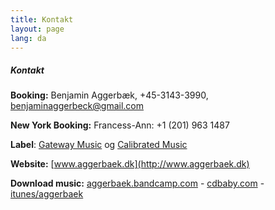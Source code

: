 ```yaml
---
title: Kontakt
layout: page
lang: da
---
```


##### Kontakt

**Booking:** Benjamin Aggerbæk, +45-3143-3990, [benjaminaggerbeck@gmail.com](mailto:benjaminaggerbeck@gmail.com)

**New York Booking:**  Francess-Ann: +1 (201) 963 1487

**Label**: [Gateway Music](http://gateway.dmf.dk) og
 [Calibrated Music](http://https://www.facebook.com/CalibratedMusic)

**Website:** [www.aggerbaek.dk](http://www.aggerbaek.dk)

**Download  music:** [aggerbaek.bandcamp.com](http://aggerbaek.bandcamp.com) -
 [cdbaby.com](http://www.cdbaby.com/Search/YWdnZXJiw6Zr/0) -
  [itunes/aggerbaek](https://itunes.apple.com/us/artist/aggerbaek/id371584649)
